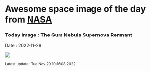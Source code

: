 
# Awesome space image of the day from [NASA](https://api.nasa.gov/)

### Today image : The Gum Nebula Supernova Remnant
Date : 2022-11-29

![](https://apod.nasa.gov/apod/image/2211/Gum_Lima_960.jpg)

<small>Latest update : Tue Nov 29 10:16:08 2022</small>
        
